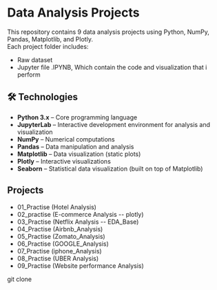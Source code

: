 # Data Analysis Projects

This repository contains 9 data analysis projects using Python, NumPy, Pandas, Matplotlib, and Plotly.  
Each project folder includes:
- Raw dataset
- Jupyter file .IPYNB, Which contain the code and visualization that i perform

## 🛠️ Technologies

- **Python 3.x** – Core programming language  
- **JupyterLab** – Interactive development environment for analysis and visualization  
- **NumPy** – Numerical computations  
- **Pandas** – Data manipulation and analysis  
- **Matplotlib** – Data visualization (static plots)  
- **Plotly** – Interactive visualizations
- **Seaborn** – Statistical data visualization (built on top of Matplotlib)  

## Projects
- 01_Practise (Hotel Analysis)
- 02_practise (E-commerce Analysis -- plotly)
- 03_Practise (Netflix Analysis -- EDA_Base)
- 04_Practise (Airbnb_Analysis)
- 05_Practise (Zomato_Analysis)
- 06_Practise (GOOGLE_Analysis)
- 07_Practise (iphone_Analysis)
- 08_Practise (UBER Analysis)
- 09_Practise (Website performance Analysis)


git clone 

